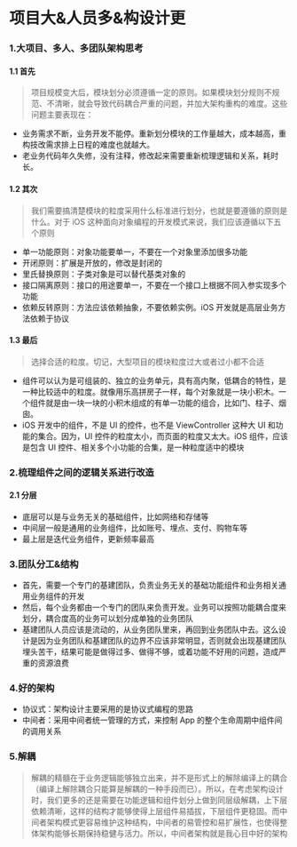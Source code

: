 # 项目大&人员多&构设计更


### 1.大项目、多人、多团队架构思考

#### 1.1 首先

> 项目规模变大后，模块划分必须遵循一定的原则。如果模块划分规则不规范、不清晰，就会导致代码耦合严重的问题，并加大架构重构的难度。这些问题主要表现在：

* 业务需求不断，业务开发不能停。重新划分模块的工作量越大，成本越高，重构技改需求排上日程的难度也就越大。
* 老业务代码年久失修，没有注释，修改起来需要重新梳理逻辑和关系，耗时长。

#### 1.2 其次

> 我们需要搞清楚模块的粒度采用什么标准进行划分，也就是要遵循的原则是什么。对于 iOS 这种面向对象编程的开发模式来说，我们应该遵循以下五个原则

* 单一功能原则：对象功能要单一，不要在一个对象里添加很多功能
* 开闭原则：扩展是开放的，修改是封闭的
* 里氏替换原则：子类对象是可以替代基类对象的
* 接口隔离原则：接口的用途要单一，不要在一个接口上根据不同入参实现多个功能
* 依赖反转原则：方法应该依赖抽象，不要依赖实例。iOS 开发就是高层业务方法依赖于协议

#### 1.3 最后

> 选择合适的粒度。切记，大型项目的模块粒度过大或者过小都不合适

* 组件可以认为是可组装的、独立的业务单元，具有高内聚，低耦合的特性，是一种比较适中的粒度。就像用乐高拼房子一样，每个对象就是一块小积木。一个组件就是由一块一块的小积木组成的有单一功能的组合，比如门、柱子、烟囱。
* iOS 开发中的组件，不是 UI 的控件，也不是 ViewController 这种大 UI 和功能的集合。因为，UI 控件的粒度太小，而页面的粒度又太大。iOS 组件，应该是包含 UI 控件、相关多个小功能的合集，是一种粒度适中的模块


### 2.梳理组件之间的逻辑关系进行改造

#### 2.1 分层

* 底层可以是与业务无关的基础组件，比如网络和存储等
* 中间层一般是通用的业务组件，比如账号、埋点、支付、购物车等
* 最上层是迭代业务组件，更新频率最高


### 3.团队分工&结构


* 首先，需要一个专门的基建团队，负责业务无关的基础功能组件和业务相关通用业务组件的开发
* 然后，每个业务都由一个专门的团队来负责开发。业务可以按照功能耦合度来划分，耦合度高的业务可以划分成单独的业务团队
* 基建团队人员应该是流动的，从业务团队里来，再回到业务团队中去。这么设计是因为业务团队和基建团队的边界不应该非常明显，否则就会出现基建团队埋头苦干，结果可能是做得过多、做得不够，或着功能不好用的问题，造成严重的资源浪费


### 4.好的架构

* 协议式：架构设计主要采用的是协议式编程的思路
* 中间者：采用中间者统一管理的方式，来控制 App 的整个生命周期中组件间的调用关系




### 5.解耦

> 解耦的精髓在于业务逻辑能够独立出来，并不是形式上的解除编译上的耦合（编译上解除耦合只能算是解耦的一种手段而已）。所以，在考虑架构设计时，我们更多的还是需要在功能逻辑和组件划分上做到同层级解耦，上下层依赖清晰，这样的结构才能够使得上层组件易插拔，下层组件更稳固。而中间者架构模式更容易维护这种结构，中间者的易管控和易扩展性，也使得整体架构能够长期保持稳健与活力。所以，中间者架构就是我心目中好的架构

